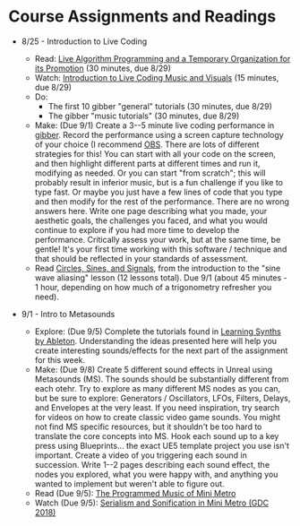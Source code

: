 # Course Assignments and Readings

- 8/25 - Introduction to Live Coding
    - Read: [Live Algorithm Programming and a Temporary Organization for its Promotion](https://art.runme.org/1107861145-2780-0/livecoding.pdf) (30 minutes, due 8/29)
    - Watch: [Introduction to Live Coding Music and Visuals](https://www.youtube.com/watch?v=-QY2x6aZzqc) (15 minutes, due 8/29)
    - Do:
       - The first 10 gibber "general" tutorials (30 minutes, due 8/29)
       - The gibber "music tutorials" (30 minutes, due 8/29)
    - Make: (Due 9/1) Create a 3--5 minute live coding performance in [gibber](https://gibber.cc/playground). Record the performance using a screen capture technology of your choice
      (I recommend [OBS](https://objs.project.com). There are lots of different strategies for this! You can start with all your code on the screen, and then highlight different
      parts at different times and run it, modifying as needed. Or you can start "from scratch"; this will probably result in inferior music, but is a fun challenge if you like
      to type fast. Or maybe you just have a few lines of code that you type and then modify for the rest of the performance. There are no wrong answers here.
        Write one page describing what you made, your aesthetic goals, the challenges you faced, and what you would continue to explore if you had more time to develop the performance.
        Critically assess your work, but at the same time, be gentle! It's your first time working with this software / technique and that should be reflected in your standards of assessment.
    - Read [Circles, Sines, and Signals](https://jackschaedler.github.io/circles-sines-signals/), from the introduction to the "sine wave aliasing" lesson (12 lessons total). Due 9/1 (about 45 minutes - 1 hour, depending on how much of a trigonometry refresher you need).
 
- 9/1 - Intro to Metasounds  
    - Explore: (Due 9/5) Complete the tutorials found in [Learning Synths by Ableton](https://learningsynths.ableton.com/en/). Understanding the ideas presented here will help you create interesting sounds/effects for the next part of the assignment for this week.  
    - Make: (Due 9/8) Create 5 different sound effects in Unreal using Metasounds (MS). The sounds should be substantially different from each otehr. Try to explore as many different MS nodes as you can, but be sure to explore: Generators / Oscillators, LFOs, Filters, Delays, and Envelopes at the very least. If you need inspiration, try search for videos on how to create classic video game sounds. You might not find MS specific resources, but it shouldn't be too hard to translate the core concepts into MS. Hook each sound up to a key press using Blueprints... the exact UE5 template project you use isn't important. Create a video of you triggering each sound in succession. Write 1--2 pages describing each sound effect, the nodes you explored, what you were happy with, and anything you wanted to implement but weren't able to figure out.  
    - Read (Due 9/5): [The Programmed Music of Mini Metro](https://designingsound.org/2016/02/18/the-programmed-music-of-mini-metro-interview-with-rich-vreeland-disasterpeace)  
    - Watch (Due 9/5): [Serialism and Sonification in Mini Metro (GDC 2018)](https://www.youtube.com/watch?v=FgV4hSfsl00)  
    
